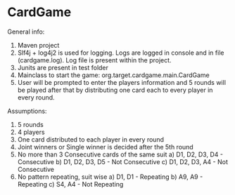 # CardGame

General info:
1) Maven project
2) Slf4j + log4j2 is used for logging. Logs are logged in console and in file (cardgame.log). Log file is present within the project.
3) Junits are present in test folder
4) Mainclass to start the game: org.target.cardgame.main.CardGame
5) User will be prompted to enter the players information and 5 rounds will be played after that by distributing one card each to every player in every round.

Assumptions:
1) 5 rounds
2) 4 players
3) One card distributed to each player in every round
4) Joint winners or Single winner is decided after the 5th round
5) No more than 3 Consecutive cards of the same suit
   a) D1, D2, D3, D4 - Consecutive
   b) D1, D2, D3, D5 - Not Consecutive
   c) D1, D2, D3, A4 - Not Consecutive
6) No pattern repeating, suit wise
   a) D1, D1 - Repeating
   b) A9, A9 - Repeating
   c) S4, A4 - Not Repeating
